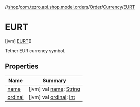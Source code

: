 //[shop](../../../../../index.md)/[com.tezro.api.shop.model.orders](../../../index.md)/[Order](../../index.md)/[Currency](../index.md)/[EURT](index.md)



# EURT  
 [jvm] [EURT](index.md)()  


Tether EUR currency symbol.

   


## Properties  
  
|  Name |  Summary | 
|---|---|
| <a name="com.tezro.api.shop.model.orders/Order.Currency.EURT/name/#/PointingToDeclaration/"></a>[name](name.md)| <a name="com.tezro.api.shop.model.orders/Order.Currency.EURT/name/#/PointingToDeclaration/"></a> [jvm] val [name](name.md): [String](https://kotlinlang.org/api/latest/jvm/stdlib/kotlin/-string/index.html)   <br>|
| <a name="com.tezro.api.shop.model.orders/Order.Currency.EURT/ordinal/#/PointingToDeclaration/"></a>[ordinal](ordinal.md)| <a name="com.tezro.api.shop.model.orders/Order.Currency.EURT/ordinal/#/PointingToDeclaration/"></a> [jvm] val [ordinal](ordinal.md): [Int](https://kotlinlang.org/api/latest/jvm/stdlib/kotlin/-int/index.html)   <br>|

